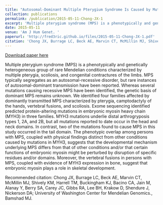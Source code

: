 ```yaml
---
title: "Autosomal-Dominant Multiple Pterygium Syndrome Is Caused by Mutations in MYH3"
collection: publications
permalink: /publication/2015-05-11-Chong-JX-1
excerpt: 'Multiple pterygium syndrome (MPS) is a phenotypically and genetically heterogeneous group of rare Mendelian conditions characterized by multiple pterygia, scoliosis, and congenital contractures of the limbs. MPS typically segregates as an autosomal-recessive disorder, but rare instances of autosomal-dominant transmission have been reported. Whereas several mutations causing recessive MPS have been identified, the genetic basis of dominant MPS remains unknown. We identified four families affected by dominantly transmitted MPS characterized by pterygia, camptodactyly of the hands, vertebral fusions, and scoliosis. Exome sequencing identified predicted protein-altering mutations in embryonic myosin heavy chain (MYH3) in three families. MYH3 mutations underlie distal arthrogryposis types 1, 2A, and 2B, but all mutations reported to date occur in the head and neck domains. In contrast, two of the mutations found to cause MPS in this study occurred in the tail domain. The phenotypic overlap among persons with MPS, coupled with physical findings distinct from other conditions caused by mutations in MYH3, suggests that the developmental mechanism underlying MPS differs from that of other conditions and/or that certain functions of embryonic myosin might be perturbed by disruption of specific residues and/or domains. Moreover, the vertebral fusions in persons with MPS, coupled with evidence of MYH3 expression in bone, suggest that embryonic myosin plays a role in skeletal development.'
date: 2015-05-11
venue: 'Am J Hum Genet. '
paperurl: 'http://fred3ric.github.io/files/2015-05-11-Chong-JX-1.pdf'
citation: 'Chong JX, Burrage LC, Beck AE, Marvin CT, McMillin MJ, Shively KM, Harrell TM, Buckingham KJ, Bacino CA, Jain M, Alanay Y, Berry SA, Carey JC, Gibbs RA, Lee BH, Krakow D, Shendure J, Nickerson DA; University of Washington Center for Mendelian Genomics., Bamshad MJ.'
---
```


<a href='http://fred3ric.github.io/files/2015-05-11-Chong-JX-1.pdf'>Download paper here</a>

Multiple pterygium syndrome (MPS) is a phenotypically and genetically heterogeneous group of rare Mendelian conditions characterized by multiple pterygia, scoliosis, and congenital contractures of the limbs. MPS typically segregates as an autosomal-recessive disorder, but rare instances of autosomal-dominant transmission have been reported. Whereas several mutations causing recessive MPS have been identified, the genetic basis of dominant MPS remains unknown. We identified four families affected by dominantly transmitted MPS characterized by pterygia, camptodactyly of the hands, vertebral fusions, and scoliosis. Exome sequencing identified predicted protein-altering mutations in embryonic myosin heavy chain (MYH3) in three families. MYH3 mutations underlie distal arthrogryposis types 1, 2A, and 2B, but all mutations reported to date occur in the head and neck domains. In contrast, two of the mutations found to cause MPS in this study occurred in the tail domain. The phenotypic overlap among persons with MPS, coupled with physical findings distinct from other conditions caused by mutations in MYH3, suggests that the developmental mechanism underlying MPS differs from that of other conditions and/or that certain functions of embryonic myosin might be perturbed by disruption of specific residues and/or domains. Moreover, the vertebral fusions in persons with MPS, coupled with evidence of MYH3 expression in bone, suggest that embryonic myosin plays a role in skeletal development.

Recommended citation: Chong JX, Burrage LC, Beck AE, Marvin CT, McMillin MJ, Shively KM, Harrell TM, Buckingham KJ, Bacino CA, Jain M, Alanay Y, Berry SA, Carey JC, Gibbs RA, Lee BH, Krakow D, Shendure J, Nickerson DA; University of Washington Center for Mendelian Genomics., Bamshad MJ.